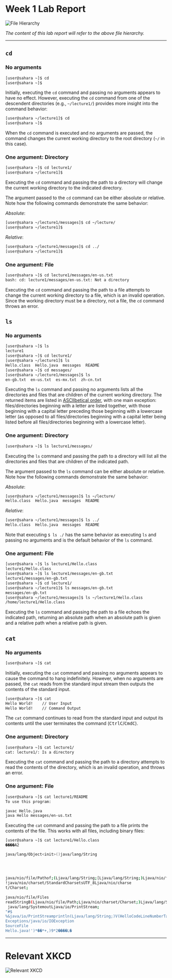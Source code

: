 # Week 1 Lab Report

![File Hierarchy](https://jacoblee23.github.io/CSE-15L-Lab-Reports/assets/week-1/file-hierarchy.png)

*The content of this lab report will refer to the above file hierarchy.*

***

## `cd`

### No arguments

```bash
[user@sahara ~]$ cd
[user@sahara ~]$ 
```

Initially, executing the `cd` command and passing no arguments appears to have no effect. However, executing the `cd` command from one of the descendent directories (e.g., `~/lecture1/`) provides more insight into the command behavior:

```bash
[user@sahara ~/lecture1]$ cd
[user@sahara ~]$ 
```

When the `cd` command is executed and no arguments are passed, the command changes the current working directory to the root directory (`~/` in this case).

### One argument: Directory

```bash
[user@sahara ~]$ cd lecture1/
[user@sahara ~/lecture1]$ 
```

Executing the `cd` command and passing the path to a directory will change the current working directory to the indicated directory.

The argument passed to the `cd` command can be either absolute or relative. Note how the following commands demonstrate the same behavior:

*Absolute*:

```bash
[user@sahara ~/lecture1/messages]$ cd ~/lecture/
[user@sahara ~/lecture1]$ 
```

*Relative*:

```bash
[user@sahara ~/lecture1/messages]$ cd ../
[user@sahara ~/lecture1]$ 
```

### One argument: File

```bash
[user@sahara ~]$ cd lecture1/messages/en-us.txt
bash: cd: lecture1/messages/en-us.txt: Not a directory
```

Executing the `cd` command and passing the path to a file attempts to change the current working directory to a file, which is an invalid operation. Since the working directory must be a directory, not a file, the `cd` command throws an error.

## `ls`

### No arguments

```bash
[user@sahara ~]$ ls
lecture1
[user@sahara ~]$ cd lecture1/
[user@sahara ~/lecture1]$ ls
Hello.class  Hello.java  messages  README
[user@sahara ~]$ cd messages/
[user@sahara ~/lecture1/messages]$ ls
en-gb.txt  en-us.txt  es-mx.txt  zh-cn.txt
```

Executing the `ls` command and passing no arguments lists all the directories and files that are children of the current working directory. The returned items are listed in [ASCIIbetical order](https://www.cs.cmu.edu/~pattis/15-1XX/common/handouts/ascii.html), with one main exception: files/directories beginning with a letter are listed together, with those beginning with a capital letter preceding those beginning with a lowercase letter (as opposed to all files/directories beginning with a capital letter being listed before all files/directories beginning with a lowercase letter).

### One argument: Directory

```bash
[user@sahara ~]$ ls lecture1/messages/
```

Executing the `ls` command and passing the path to a directory will list all the directories and files that are children of the indicated path.

The argument passed to the `ls` command can be either absolute or relative. Note how the following commands demonstrate the same behavior:

*Absolute*:

```bash
[user@sahara ~/lecture1/messages]$ ls ~/lecture/
Hello.class  Hello.java  messages  README
```

*Relative*:

```bash
[user@sahara ~/lecture1/messages]$ ls ../
Hello.class  Hello.java  messages  README
```

Note that executing `$ ls ./` has the same behavior as executing `ls` and passing no arguments and is the default behavior of the `ls` command.

### One argument: File

```bash
[user@sahara ~]$ ls lecture1/Hello.class
lecture1/Hello.class
[user@sahara ~]$ ls lecture1/messages/en-gb.txt
lecture1/messages/en-gb.txt
[user@sahara ~]$ cd lecture1/
[user@sahara ~/lecture1]$ ls messages/en-gb.txt
messages/en-gb.txt
[user@sahara ~/lecture1/messages]$ ls ~/lecture1/Hello.class
/home/lecture1/Hello.class
```

Executing the `ls` command and passing the path to a file echoes the indicated path, returning an absolute path when an absolute path is given and a relative path when a relative path is given.

## `cat`

### No arguments

```bash
[user@sahara ~]$ cat

```

Initially, executing the `cat` command and passing no arguments appears to cause the command to hang indefinitely. However, when no arguments are passed, the `cat` reads from the standard input stream then outputs the contents of the standard input.

```bash
[user@sahara ~]$ cat
Hello World!    // User Input
Hello World!    // Command Output

```

The `cat` command continues to read from the standard input and output its contents until the user terminates the command (<kbd>Ctrl</kbd><kbd>C</kbd>/<kbd>Cmd</kbd><kbd>C</kbd>).

### One argument: Directory

```bash
[user@sahara ~]$ cat lecture1/
cat: lecture1/: Is a directory
```

Executing the `cat` command and passing the path to a directory attempts to read the contents of the directory, which is an invalid operation, and throws an error.

### One argument: File

```bash
[user@sahara ~]$ cat lecture1/README
To use this program:

javac Hello.java
java Hello messages/en-us.txt
```

Executing the `cat` command and passing the path to a file prints the contents of the file. This works with all files, including binary files:

```bash
[user@sahara ~]$ cat lecture1/Hello.class
����A2

java/lang/Object<init>()java/lang/String
  
  
  
  
java/nio/file/Pathof;(Ljava/lang/String;[Ljava/lang/String;)Ljava/nio/file/Path;
!java/nio/charset/StandardCharsetsUTF_8Ljava/nio/charse
t/Charset;
  
java/nio/file/Files
readStringB(Ljava/nio/file/Path;Ljava/nio/charset/Charset;)Ljava/lang/String;
 java/lang/SystemoutLjava/io/PrintStream;
"#$
%&java/io/PrintStreamprintln(Ljava/lang/String;)V(HelloCodeLineNumberTablemain([Ljava/lang/String;)V
Exceptions/java/io/IOException
SourceFile
Hello.java!')*��*+,)9*2����L�
```

---

# Relevant XKCD

![Relevant XKCD](https://www.explainxkcd.com/wiki/images/b/bd/server_problem.png)
